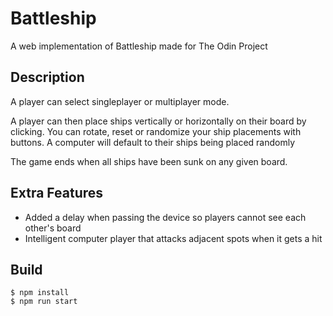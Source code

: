 # Battleship

A web implementation of Battleship made for The Odin Project

## Description
A player can select singleplayer or multiplayer mode.

A player can then place ships vertically or horizontally on their board by clicking.
You can rotate, reset or randomize your ship placements with buttons.
A computer will default to their ships being placed randomly

The game ends when all ships have been sunk on any given board.

## Extra Features
- Added a delay when passing the device so players cannot see each other's board
- Intelligent computer player that attacks adjacent spots when it gets a hit

## Build
```
$ npm install
$ npm run start
```
